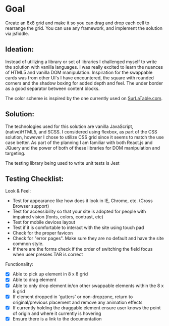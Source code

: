# Goal

Create an 8x8 grid and make it so you can drag and drop each cell to rearrange the grid.  You can use any framework, and implement the solution via jsfiddle.

## Ideation: 
Instead of utilizing a library or set of libraries I challenged myself to write the solution with vanilla languages. I was really excited to learn the nuances of HTML5 and vanilla DOM manipulation. 
Inspiration for the swappable cards was from other UI's I have encountered, the square with rounded corners and the shadow boxing for added depth and feel. The under border as a good separator between content blocks. 

The color scheme is inspired by the one currently used on [SurLaTable.com](http://surLaTable.com). 

## Solution:   
The technologies used for this solution are vanilla JavaScript, (native)HTML5, and SCSS. I considered using flexbox, as part of the CSS solution, however I chose to utilize CSS grid since it seems to match the use case better.
As part of the planning I am familiar with both React.js and JQuery and the power of both of these libraries for DOM manipulation and targeting.  

The testing library being used to write unit tests is Jest

## Testing Checklist: 

Look & Feel:

   - Test for appearance like how does it look in IE, Chrome, etc. (Cross Browser support)
   - Test for accessibility so that your site is adopted for people with impaired vision (fonts, colors, contrast, etc)
   - Test for mobile devices layout
   - Test if it is comfortable to interact with the site using touch pad
   - Check for the proper favicon
   - Check for "error pages". Make sure they are no default and have the site common style.
   - If there are the forms check if the order of switching the field focus when user presses TAB is correct

Functionality:

- [x] Able to pick up element in 8 x 8 grid
- [x] Able to drag element 
- [x] Able to only drop element in/on other swappable elements within the 8 x 8 grid
- [x] If element dropped in 'gutters' or non-dropzone, return to original/previous placement and remove any animation effects
- [x] If currently holding the draggable element ensure user knows the point of origin and where it currently is hovering
- [x] Ensure there is a link to the documentation
